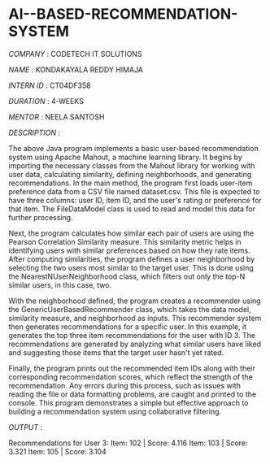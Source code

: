 # AI--BASED-RECOMMENDATION-SYSTEM 

*COMPANY* : CODETECH IT SOLUTIONS

*NAME* : KONDAKAYALA REDDY HIMAJA 

*INTERN ID* : CT04DF358

*DURATION* : 4-WEEKS

*MENTOR* : NEELA SANTOSH

*DESCRIPTION* :

The above Java program implements a basic user-based recommendation system using Apache Mahout, a machine learning library. It begins by importing the necessary classes from the Mahout library for working with user data, calculating similarity, defining neighborhoods, and generating recommendations. In the main method, the program first loads user-item preference data from a CSV file named dataset.csv. This file is expected to have three columns: user ID, item ID, and the user's rating or preference for that item. The FileDataModel class is used to read and model this data for further processing.

Next, the program calculates how similar each pair of users are using the Pearson Correlation Similarity measure. This similarity metric helps in identifying users with similar preferences based on how they rate items. After computing similarities, the program defines a user neighborhood by selecting the two users most similar to the target user. This is done using the NearestNUserNeighborhood class, which filters out only the top-N similar users, in this case, two.

With the neighborhood defined, the program creates a recommender using the GenericUserBasedRecommender class, which takes the data model, similarity measure, and neighborhood as inputs. This recommender system then generates recommendations for a specific user. In this example, it generates the top three item recommendations for the user with ID 3. The recommendations are generated by analyzing what similar users have liked and suggesting those items that the target user hasn't yet rated.

Finally, the program prints out the recommended item IDs along with their corresponding recommendation scores, which reflect the strength of the recommendation. Any errors during this process, such as issues with reading the file or data formatting problems, are caught and printed to the console. This program demonstrates a simple but effective approach to building a recommendation system using collaborative filtering.

*OUTPUT* : 

Recommendations for User 3:
Item: 102 | Score: 4.116
Item: 103 | Score: 3.321
Item: 105 | Score: 3.104

